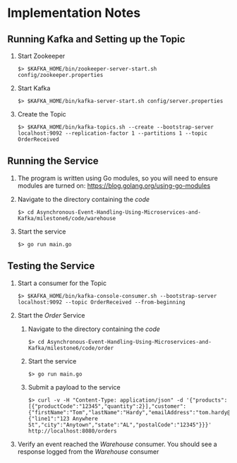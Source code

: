 # Implementation Notes

## Running Kafka and Setting up the Topic
1. Start Zookeeper
    ```shell
    $> $KAFKA_HOME/bin/zookeeper-server-start.sh config/zookeeper.properties
    ```

1. Start Kafka
    ```shell
    $> $KAFKA_HOME/bin/kafka-server-start.sh config/server.properties
    ```

1. Create the Topic
    ```shell
    $> $KAFKA_HOME/bin/kafka-topics.sh --create --bootstrap-server localhost:9092 --replication-factor 1 --partitions 1 --topic OrderReceived
    ```

## Running the Service
1. The program is written using Go modules, so you will need to ensure modules are turned on: https://blog.golang.org/using-go-modules

1. Navigate to the directory containing the _code_ 
    ```shell
    $> cd Asynchronous-Event-Handling-Using-Microservices-and-Kafka/milestone6/code/warehouse
    ```

1. Start the service
    ```shell
    $> go run main.go
    ```


## Testing the Service
1. Start a consumer for the Topic
    ```shell
    $> $KAFKA_HOME/bin/kafka-console-consumer.sh --bootstrap-server localhost:9092 --topic OrderReceived --from-beginning
    ```

1. Start the *Order* Service
    1. Navigate to the directory containing the _code_ 
        ```shell
        $> cd Asynchronous-Event-Handling-Using-Microservices-and-Kafka/milestone6/code/order
        ```

    1. Start the service
        ```shell
        $> go run main.go
        ```

    1. Submit a payload to the service
        ```shell
        $> curl -v -H "Content-Type: application/json" -d '{"products":[{"productCode":"12345","quantity":2}],"customer":{"firstName":"Tom","lastName":"Hardy","emailAddress":"tom.hardy@email.com","shippingAddress":{"line1":"123 Anywhere St","city":"Anytown","state":"AL","postalCode":"12345"}}}' http://localhost:8080/orders
        ```

1. Verify an event reached the *Warehouse* consumer. You should see a response logged from the *Warehouse* consumer

